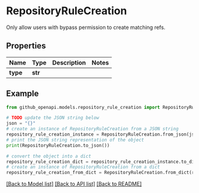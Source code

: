 # RepositoryRuleCreation

Only allow users with bypass permission to create matching refs.

## Properties

Name | Type | Description | Notes
------------ | ------------- | ------------- | -------------
**type** | **str** |  | 

## Example

```python
from github_openapi.models.repository_rule_creation import RepositoryRuleCreation

# TODO update the JSON string below
json = "{}"
# create an instance of RepositoryRuleCreation from a JSON string
repository_rule_creation_instance = RepositoryRuleCreation.from_json(json)
# print the JSON string representation of the object
print(RepositoryRuleCreation.to_json())

# convert the object into a dict
repository_rule_creation_dict = repository_rule_creation_instance.to_dict()
# create an instance of RepositoryRuleCreation from a dict
repository_rule_creation_from_dict = RepositoryRuleCreation.from_dict(repository_rule_creation_dict)
```
[[Back to Model list]](../README.md#documentation-for-models) [[Back to API list]](../README.md#documentation-for-api-endpoints) [[Back to README]](../README.md)


